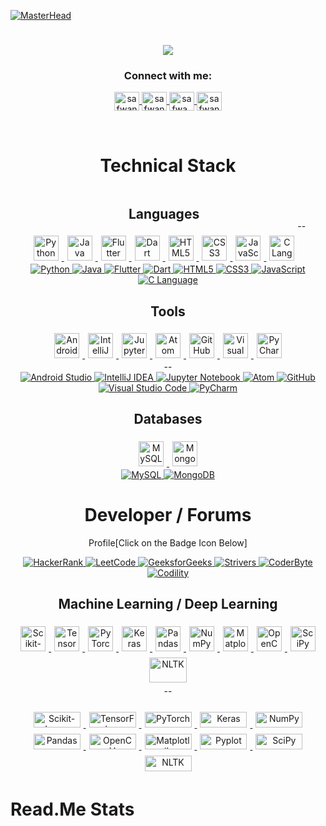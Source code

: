 
[![MasterHead](https://firebasestorage.googleapis.com/v0/b/flexi-coding.appspot.com/o/dempgi7-520f8d5f-63d4-4453-8822-dbc149ae27f8.gif?alt=media&token=91c0c7b2-93c3-4029-b011-1a8703c5730d)](https://rishavchanda.io)

<h1 align="center">
    <img src="https://readme-typing-svg.herokuapp.com?font=LXGW+WenKai+Mono+TC&pause=1000&color=73AEF7&background=4EFFFD00&center=true&random=false&width=450&lines=Hi+There!+%F0%9F%91%8B;I'm+Safwan+Nasir!;A+Fervent+AI+Devoleper;A+Web+Developer!;I+love+exploring+new+AI%2FML+algorithms;Implementing+them+to+;solve+real-world+problems." />
</h1>




<!--<p align="left"> <a href="https://x.com/SafwanNasir49" target="blank"><img src="https://img.shields.io/twitter/follow/Safwan Nasir?logo=twitter&style=for-the-badge" alt="SafwanNasir"  </p>-->





<h3 align="center">Connect with me:</h3>
<p align="center">
       <a href="mailto:safwannasir49@gmail.com" target="blank">
        <img align="center" src="https://www.svgrepo.com/show/484206/mail.svg" alt="safwannasir49@gmail.com" height="30" width="40" />
    </a>
    <a href="https://twitter.com/SafwanNasir49" target="blank">
        <img align="center" src="https://raw.githubusercontent.com/rahuldkjain/github-profile-readme-generator/master/src/images/icons/Social/twitter.svg" alt="safwannasir" height="30" width="40" />
    </a>
    <a href="https://linkedin.com/in/rishav-chanda-b89a791b3" target="blank">
        <img align="center" src="https://raw.githubusercontent.com/rahuldkjain/github-profile-readme-generator/master/src/images/icons/Social/linked-in-alt.svg" alt="safwa_nasir_linkedln" height="30" width="40" />
    </a>
    <a href="https://instagram.com/safwan_nasir_" target="blank">
        <img align="center" src="https://raw.githubusercontent.com/rahuldkjain/github-profile-readme-generator/master/src/images/icons/Social/instagram.svg" alt="safwan_nasir_" height="30" width="40" />
    </a>
</p>

<br>


<h1 align="center">Technical Stack</h1>

<div style="display: flex; justify-content: center; align-items: center; flex-wrap: wrap; text-align: center;">
   <div align = "center">
        <h2 align="center">Languages</h2>
        <a href="https://www.python.org/" target="_blank" rel="noopener noreferrer nofollow">
            <img src="https://skillicons.dev/icons?i=python" alt="Python" style="width: 40px; height: 40px; margin: 5px;">
        </a>
        <a href="https://www.java.com/" target="_blank" rel="noopener noreferrer nofollow">
            <img src="https://skillicons.dev/icons?i=java" alt="Java" style="width: 40px; height: 40px; margin: 5px;">
        </a>
        <a href="https://flutter.dev/" target="_blank" rel="noopener noreferrer nofollow">
            <img src="https://skillicons.dev/icons?i=flutter" alt="Flutter" style="width: 40px; height: 40px; margin: 5px;">
        </a>
        <a href="https://dart.dev/" target="_blank" rel="noopener noreferrer nofollow">
            <img src="https://skillicons.dev/icons?i=dart" alt="Dart" style="width: 40px; height: 40px; margin: 5px;">
        </a>
        <a href="https://developer.mozilla.org/en-US/docs/Web/HTML" target="_blank" rel="noopener noreferrer nofollow">
            <img src="https://skillicons.dev/icons?i=html" alt="HTML5" style="width: 40px; height: 40px; margin: 5px;">
        </a>
        <a href="https://developer.mozilla.org/en-US/docs/Web/CSS" target="_blank" rel="noopener noreferrer nofollow">
            <img src="https://skillicons.dev/icons?i=css" alt="CSS3" style="width: 40px; height: 40px; margin: 5px;">
        </a>
        <a href="https://developer.mozilla.org/en-US/docs/Web/JavaScript" target="_blank" rel="noopener noreferrer nofollow">
            <img src="https://skillicons.dev/icons?i=javascript" alt="JavaScript" style="width: 40px; height: 40px; margin: 5px;">
        </a>
        <a href="https://www.cprogramming.com/" target="_blank" rel="noopener noreferrer nofollow">
            <img src="https://skillicons.dev/icons?i=c" alt="C Language" style="width: 40px; height: 40px; margin: 5px;">
        </a>
    </div>
        <div align="center">
   <h7>--</h7> 
</div>
        <div align="center">
            <a href="https://www.python.org/" target="_blank" rel="noopener noreferrer nofollow">
                <img src="https://img.shields.io/badge/Python-%233776AB.svg?style=for-the-badge&amp;logo=python&amp;logoColor=white" alt="Python">
            </a>
            <a href="https://www.java.com/" target="_blank" rel="noopener noreferrer nofollow">
                <img src="https://img.shields.io/badge/Java-%23FF5722.svg?style=for-the-badge&amp;logo=java&amp;logoColor=white" alt="Java">
            </a>
            <a href="https://flutter.dev/" target="_blank" rel="noopener noreferrer nofollow">
                <img src="https://img.shields.io/badge/Flutter-%2302569B.svg?style=for-the-badge&amp;logo=flutter&amp;logoColor=white" alt="Flutter">
            </a>
            <a href="https://dart.dev/" target="_blank" rel="noopener noreferrer nofollow">
                <img src="https://img.shields.io/badge/Dart-%230175C2.svg?style=for-the-badge&amp;logo=dart&amp;logoColor=white" alt="Dart">
            </a>
            <a href="https://developer.mozilla.org/en-US/docs/Web/HTML" target="_blank" rel="noopener noreferrer nofollow">
                <img src="https://img.shields.io/badge/HTML5-%23E34F26.svg?style=for-the-badge&amp;logo=html5&amp;logoColor=white" alt="HTML5">
            </a>
            <a href="https://developer.mozilla.org/en-US/docs/Web/CSS" target="_blank" rel="noopener noreferrer nofollow">
                <img src="https://img.shields.io/badge/CSS3-%231572B6.svg?style=for-the-badge&amp;logo=css3&amp;logoColor=white" alt="CSS3">
            </a>
            <a href="https://developer.mozilla.org/en-US/docs/Web/JavaScript" target="_blank" rel="noopener noreferrer nofollow">
                <img src="https://img.shields.io/badge/JavaScript-%23F7DF1E.svg?style=for-the-badge&amp;logo=javascript&amp;logoColor=white" alt="JavaScript">
            </a>
            <a href="https://www.cprogramming.com/" target="_blank" rel="noopener noreferrer nofollow">
                <img src="https://img.shields.io/badge/C-%2300599C.svg?style=for-the-badge&amp;logo=c&amp;logoColor=white" alt="C Language">
            </a>
    </div>
</div>
    <div align="center">
    <h2 align="center">Tools</h2>
    <a href="https://developer.android.com/studio" target="_blank" rel="noopener noreferrer nofollow">
        <img src="https://skillicons.dev/icons?i=androidstudio" alt="Android Studio" style="width: 40px; height: 40px; margin: 5px;">
    </a>
    <a href="https://www.jetbrains.com/idea/" target="_blank" rel="noopener noreferrer nofollow">
        <img src="https://skillicons.dev/icons?i=idea" alt="IntelliJ IDEA" style="width: 40px; height: 40px; margin: 5px;">
    </a>
    <a href="https://jupyter.org/" target="_blank" rel="noopener noreferrer nofollow">
        <img src="https://cdn.icon-icons.com/icons2/2667/PNG/512/jupyter_app_icon_161280.png" alt="Jupyter Notebook" style="width: 40px; height: 40px; margin: 5px;">
    </a>
    <a href="https://icon.icepanel.io/Technology/png-shadow-512/Atom.png" target="_blank" rel="noopener noreferrer nofollow">
        <img src="https://icon.icepanel.io/Technology/png-shadow-512/Atom.png" alt="Atom" style="width: 40px; height: 40px; margin: 5px;">
    </a>
    <a href="https://icon.icepanel.io/Technology/png-shadow-512/GitHub.png" target="_blank" rel="noopener noreferrer nofollow">
        <img src="https://icon.icepanel.io/Technology/png-shadow-512/GitHub.png" alt="GitHub" style="width: 40px; height: 40px; margin: 5px;">
    </a>
    <a href="https://code.visualstudio.com/" target="_blank" rel="noopener noreferrer nofollow">
        <img src="https://skillicons.dev/icons?i=vscode" alt="Visual Studio Code" style="width: 40px; height: 40px; margin: 5px;">
    </a>
    <a href="https://www.jetbrains.com/pycharm/" target="_blank" rel="noopener noreferrer nofollow">
        <img src="https://icon.icepanel.io/Technology/svg/PyCharm.svg" alt="PyCharm" style="width: 40px; height: 40px; margin: 5px;">
    </a>
    </div>
    <div align="center">
   <h7>--</h7> 
</div>
        <div align="center">
    <div align="center">
        <a href="https://developer.android.com/studio" target="_blank" rel="noopener noreferrer nofollow">
            <img src="https://img.shields.io/badge/Android%20Studio-%233DDC84.svg?style=for-the-badge&amp;logo=android-studio&amp;logoColor=white" alt="Android Studio">
        </a>
        <a href="https://www.jetbrains.com/idea/" target="_blank" rel="noopener noreferrer nofollow">
            <img src="https://img.shields.io/badge/IntelliJ%20IDEA-%23000000.svg?style=for-the-badge&amp;logo=intellij-idea&amp;logoColor=white" alt="IntelliJ IDEA">
        </a>
        <a href="https://jupyter.org/" target="_blank" rel="noopener noreferrer nofollow">
            <img src="https://img.shields.io/badge/Jupyter-%23F37626.svg?style=for-the-badge&amp;logo=jupyter&amp;logoColor=white" alt="Jupyter Notebook">
        </a>
        <a href="https://atom.io/" target="_blank" rel="noopener noreferrer nofollow">
            <img src="https://img.shields.io/badge/Atom-%2366595C.svg?style=for-the-badge&amp;logo=atom&amp;logoColor=white" alt="Atom">
        </a>
        <a href="https://github.com/" target="_blank" rel="noopener noreferrer nofollow">
            <img src="https://img.shields.io/badge/GitHub-%23181717.svg?style=for-the-badge&amp;logo=github&amp;logoColor=white" alt="GitHub">
        </a>
        <a href="https://code.visualstudio.com/" target="_blank" rel="noopener noreferrer nofollow">
            <img src="https://img.shields.io/badge/Visual%20Studio%20Code-%23007ACC.svg?style=for-the-badge&amp;logo=visual-studio-code&amp;logoColor=white" alt="Visual Studio Code">
        </a>
        <a href="https://www.jetbrains.com/pycharm/" target="_blank" rel="noopener noreferrer nofollow">
            <img src="https://img.shields.io/badge/PyCharm-%23000000.svg?style=for-the-badge&amp;logo=pycharm&amp;logoColor=white" alt="PyCharm">
        </a>
</div>
</div>
    <div align="center">
        <h2 align="center">Databases</h2>
        <a href="https://www.mysql.com/" target="_blank" rel="noopener noreferrer nofollow">
            <img src="https://skillicons.dev/icons?i=mysql" alt="MySQL" style="width: 40px; height: 40px; margin: 5px;">
        </a>
        <a href="https://www.mongodb.com/" target="_blank" rel="noopener noreferrer nofollow">
            <img src="https://skillicons.dev/icons?i=mongodb" alt="MongoDB" style="width: 40px; height: 40px; margin: 5px;">
        </a>
    </div>
        <div align="center">
    <div align="center">
        <a href="https://www.mysql.com/" target="_blank" rel="noopener noreferrer nofollow">
            <img src="https://img.shields.io/badge/MySQL-%2300758F.svg?style=for-the-badge&amp;logo=mysql&amp;logoColor=white" alt="MySQL">
        </a>
        <a href="https://www.mongodb.com/" target="_blank" rel="noopener noreferrer nofollow">
            <img src="https://img.shields.io/badge/MongoDB-%234EA94B.svg?style=for-the-badge&amp;logo=mongodb&amp;logoColor=white" alt="MongoDB">
        </a>
</div>
    </div>
</div>


<h1 align="center">Developer / Forums</h1>

<p align="center">Profile[Click on the Badge Icon Below]</p>
<div align="center">
<a target="_blank" rel="noopener noreferrer nofollow" href="https://www.hackerrank.com/profile/safwannasir49">
    <img src="https://img.shields.io/badge/HackerRank-2EC866?style=for-the-badge&logo=hackerrank&logoColor=white" alt="HackerRank" />
</a>

<a target="_blank" rel="noopener noreferrer nofollow" href="https://leetcode.com/">
    <img src="https://img.shields.io/badge/LeetCode-FFA116?style=for-the-badge&logo=leetcode&logoColor=black" alt="LeetCode" />
</a>
<a target="_blank" rel="noopener noreferrer nofollow" href="https://www.geeksforgeeks.org/user/safwannasir49/?utm_source=geeksforgeeks&utm_medium=my_profile&utm_campaign=auth_user">
    <img src="https://img.shields.io/badge/GeeksforGeeks-0F9D58?style=for-the-badge&logo=geeksforgeeks&logoColor=white" alt="GeeksforGeeks" />
</a>
<a target="_blank" rel="noopener noreferrer nofollow" href="https://takeuforward.org/">
    <img src="https://img.shields.io/badge/Strivers-FF0000?style=for-the-badge&logo=strivers&logoColor=white" alt="Strivers" />
</a>
<a target="_blank" rel="noopener noreferrer nofollow" href="https://coderbyte.com/profile/safwannasir49">
    <img src="https://img.shields.io/badge/CoderByte-ADD8E6?style=for-the-badge&logo=coderbyte&logoColor=white" alt="CoderByte" />
</a>
<a target="_blank" rel="noopener noreferrer nofollow" href="https://app.codility.com/programmers/">
    <img src="https://img.shields.io/badge/Codility-black?style=for-the-badge" alt="Codility" />
</a>
</div>

  <div align="center">
        <h2 align="center">Machine Learning / Deep Learning</h2>
        <a href="https://scikit-learn.org/" target="_blank" rel="noopener noreferrer nofollow">
            <img src="https://icon.icepanel.io/Technology/svg/scikit-learn.svg" alt="Scikit-Learn" style="width: 40px; height: 40px; margin: 5px;">
        </a>
        <a href="https://icon.icepanel.io/Technology/svg/TensorFlow.svg" target="_blank" rel="noopener noreferrer nofollow">
            <img src="https://icon.icepanel.io/Technology/svg/TensorFlow.svg" alt="TensorFlow" style="width: 40px; height: 40px; margin: 5px;">
        </a>
        <a href="https://icon.icepanel.io/Technology/svg/PyTorch.svg" target="_blank" rel="noopener noreferrer nofollow">
            <img src="https://icon.icepanel.io/Technology/svg/PyTorch.svg" alt="PyTorch" style="width: 40px; height: 40px; margin: 5px;">
        </a>
        <a href="https://icon.icepanel.io/Technology/svg/Keras.svg" target="_blank" rel="noopener noreferrer nofollow">
            <img src="https://icon.icepanel.io/Technology/svg/Keras.svg" alt="Keras" style="width: 40px; height: 40px; margin: 5px;">
        </a>
        <a href="https://icon.icepanel.io/Technology/png-shadow-512/Pandas.png" target="_blank" rel="noopener noreferrer nofollow">
            <img src="https://icon.icepanel.io/Technology/png-shadow-512/Pandas.png" alt="Pandas" style="width: 40px; height: 40px; margin: 5px;">
        </a>
        <a href="https://icon.icepanel.io/Technology/svg/NumPy.svg" target="_blank" rel="noopener noreferrer nofollow">
            <img src="https://icon.icepanel.io/Technology/svg/NumPy.svg" alt="NumPy" style="width: 40px; height: 40px; margin: 5px;">
        </a>
        <a href="https://icon.icepanel.io/Technology/svg/Matplotlib.svg" target="_blank" rel="noopener noreferrer nofollow">
            <img src="https://icon.icepanel.io/Technology/svg/Matplotlib.svg" alt="Matplotlib" style="width: 40px; height: 40px; margin: 5px;">
        </a>
        <a href="https://icon.icepanel.io/Technology/svg/OpenCV.svg" target="_blank" rel="noopener noreferrer nofollow">
            <img src="https://icon.icepanel.io/Technology/svg/OpenCV.svg" alt="OpenCV" style="width: 40px; height: 40px; margin: 5px;">
        </a>
      <a href="https://icons.iconarchive.com/icons/simpleicons-team/simple/256/scipy-icon.png" target="_blank" rel="noopener noreferrer nofollow">
            <img src="https://icons.iconarchive.com/icons/simpleicons-team/simple/256/scipy-icon.png" alt="SciPy" style="width: 40px; height: 40px; margin: 5px;">
        </a>
        <a href="https://miro.medium.com/v2/resize:fit:1400/1*-dNH8WI8Oy3etClaRvRCgw.png" target="_blank" rel="noopener noreferrer nofollow">
            <img src="https://miro.medium.com/v2/resize:fit:1400/1*-dNH8WI8Oy3etClaRvRCgw.png" alt="NLTK" style="width: 60px; height: 40px; margin: 5px;">
        </a>
  </div>
  <div align="center">
   <h7>--</h7> 
</div>
      <div align="center">
    <div style="margin: 20px;">
    <a href="https://scikit-learn.org/" target="_blank" rel="noopener noreferrer nofollow">
        <img src="https://img.shields.io/badge/Scikit--Learn-%234AB471.svg?style=for-the-badge&amp;logo=scikit-learn&amp;logoColor=white" alt="Scikit-Learn" style="width: 75px; height: 25px; margin: 5px;">
    </a>
    <a href="https://www.tensorflow.org/" target="_blank" rel="noopener noreferrer nofollow">
        <img src="https://img.shields.io/badge/TensorFlow-%23FF6F00.svg?style=for-the-badge&amp;logo=TensorFlow&amp;logoColor=white" alt="TensorFlow" style="width: 75px; height: 25px; margin: 5px;">
    </a>
    <a href="https://pytorch.org/" target="_blank" rel="noopener noreferrer nofollow">
        <img src="https://img.shields.io/badge/PyTorch-%23EE4C2C.svg?style=for-the-badge&amp;logo=PyTorch&amp;logoColor=white" alt="PyTorch" style="width: 75px; height: 25px; margin: 5px;">
    </a>
    <a href="https://keras.io/" target="_blank" rel="noopener noreferrer nofollow">
        <img src="https://img.shields.io/badge/Keras-%23D00000.svg?style=for-the-badge&amp;logo=Keras&amp;logoColor=white" alt="Keras" style="width: 75px; height: 25px; margin: 5px;">
    </a>
    <a href="https://numpy.org/" target="_blank" rel="noopener noreferrer nofollow">
        <img src="https://img.shields.io/badge/NumPy-%23013243.svg?style=for-the-badge&amp;logo=numpy&amp;logoColor=white" alt="NumPy" style="width: 75px; height: 25px; margin: 5px;">
    </a>
    <a href="https://pandas.pydata.org/" target="_blank" rel="noopener noreferrer nofollow">
        <img src="https://img.shields.io/badge/Pandas-%23150458.svg?style=for-the-badge&amp;logo=pandas&amp;logoColor=white" alt="Pandas" style="width: 75px; height: 25px; margin: 5px;">
    </a>
    <a href="https://opencv.org/" target="_blank" rel="noopener noreferrer nofollow">
        <img src="https://img.shields.io/badge/OpenCV-%2312100E.svg?style=for-the-badge&amp;logo=opencv&amp;logoColor=white" alt="OpenCV" style="width: 75px; height: 25px; margin: 5px;">
    </a>
    <a href="https://matplotlib.org/" target="_blank" rel="noopener noreferrer nofollow">
        <img src="https://img.shields.io/badge/Matplotlib-%230076C6.svg?style=for-the-badge&amp;logo=matplotlib&amp;logoColor=white" alt="Matplotlib" style="width: 75px; height: 25px; margin: 5px;">
    </a>
    <a href="https://matplotlib.org/stable/tutorials/introductory/pyplot.html" target="_blank" rel="noopener noreferrer nofollow">
        <img src="https://img.shields.io/badge/Pyplot-%23FFD700.svg?style=for-the-badge&amp;logo=python&amp;logoColor=white" alt="Pyplot" style="width: 75px; height: 25px; margin: 5px;">
    </a>
    <a href="https://www.scipy.org/" target="_blank" rel="noopener noreferrer nofollow">
        <img src="https://img.shields.io/badge/SciPy-%230C5D8C.svg?style=for-the-badge&amp;logo=scipy&amp;logoColor=white" alt="SciPy" style="width: 75px; height: 25px; margin: 5px;">
    </a>
    <a href="https://www.nltk.org/" target="_blank" rel="noopener noreferrer nofollow">
        <img src="https://img.shields.io/badge/NLTK-%2342B029.svg?style=for-the-badge&amp;logo=nltk&amp;logoColor=white" alt="NLTK" style="width: 75px; height: 25px; margin: 5px;">
    </a>
</div>
    </div>


# Read.Me Stats











